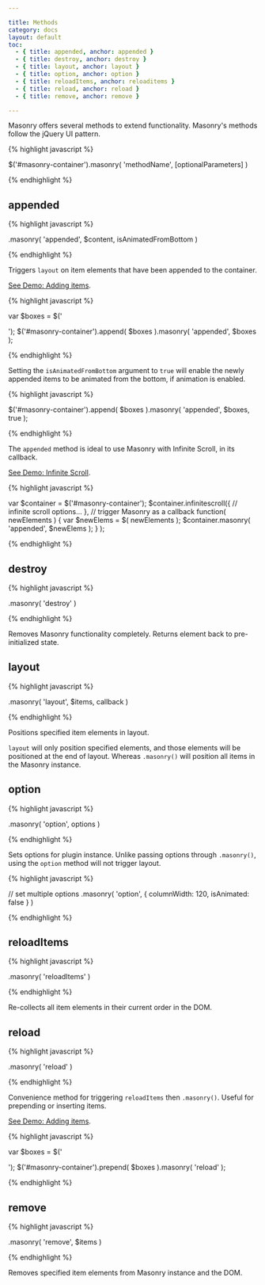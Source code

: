 ```yaml
---

title: Methods
category: docs
layout: default
toc:
  - { title: appended, anchor: appended }
  - { title: destroy, anchor: destroy }
  - { title: layout, anchor: layout }
  - { title: option, anchor: option }
  - { title: reloadItems, anchor: reloaditems }
  - { title: reload, anchor: reload }
  - { title: remove, anchor: remove }

---
```


Masonry offers several methods to extend functionality. Masonry's methods follow the jQuery UI pattern.

{% highlight javascript %}

$('#masonry-container').masonry( 'methodName', [optionalParameters] )

{% endhighlight %}


## appended

{% highlight javascript %}

.masonry( 'appended', $content, isAnimatedFromBottom )

{% endhighlight %}

Triggers `layout` on item elements that have been appended to the container.

[See Demo: Adding items](../demos/adding-items.html).

{% highlight javascript %}

var $boxes = $('<div class="box"/><div class="box"/><div class="box"/>');
$('#masonry-container').append( $boxes ).masonry( 'appended', $boxes );

{% endhighlight %}

Setting the `isAnimatedFromBottom` argument to <code><span class="kc">true</span></code> will enable the newly appended items to be animated from the bottom, if animation is enabled.

{% highlight javascript %}

$('#masonry-container').append( $boxes ).masonry( 'appended', $boxes, true );

{% endhighlight %}


The `appended` method is ideal to use Masonry with Infinite Scroll, in its callback.

[See Demo: Infinite Scroll](../demos/infinite-scroll.html).

{% highlight javascript %}


var $container = $('#masonry-container');
$container.infinitescroll({
    // infinite scroll options...
  },
  // trigger Masonry as a callback
  function( newElements ) {
    var $newElems = $( newElements );
    $container.masonry( 'appended', $newElems );
  }
);

{% endhighlight %}


## destroy

{% highlight javascript %}

.masonry( 'destroy' )

{% endhighlight %}

Removes Masonry functionality completely. Returns element back to pre-initialized state.

## layout

{% highlight javascript %}

.masonry( 'layout', $items, callback )

{% endhighlight %}

Positions specified item elements in layout.

`layout` will only position specified elements, and those elements will be positioned at the end of layout. Whereas `.masonry()` will position all items in the Masonry instance.

## option

{% highlight javascript %}

.masonry( 'option', options )

{% endhighlight %}

Sets options for plugin instance. Unlike passing options through `.masonry()`, using the `option` method will not trigger layout.

{% highlight javascript %}

// set multiple options
.masonry( 'option', { columnWidth: 120, isAnimated: false } )

{% endhighlight %}


## reloadItems

{% highlight javascript %}

.masonry( 'reloadItems' )

{% endhighlight %}

Re-collects all item elements in their current order in the DOM.  

## reload

{% highlight javascript %}

.masonry( 'reload' )

{% endhighlight %}

Convenience method for triggering `reloadItems` then `.masonry()`. Useful for prepending or inserting items.

[See Demo: Adding items](../demos/adding-items.html).

{% highlight javascript %}

var $boxes = $('<div class="box"/><div class="box"/><div class="box"/>');
$('#masonry-container').prepend( $boxes ).masonry( 'reload' );

{% endhighlight %}

## remove

{% highlight javascript %}

.masonry( 'remove', $items )

{% endhighlight %}

Removes specified item elements from Masonry instance and the DOM.



